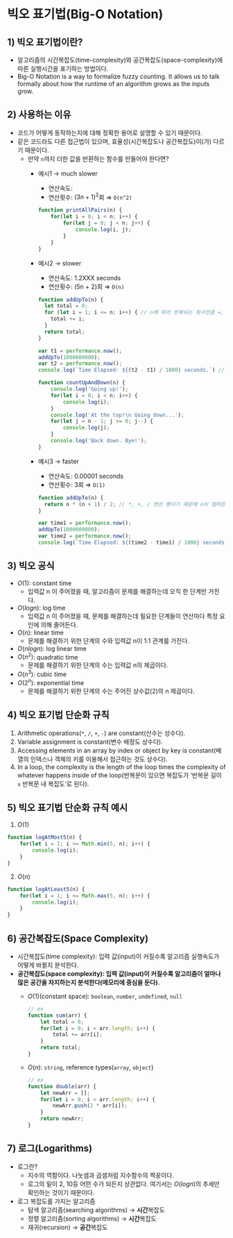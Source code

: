 # 빅오 표기법(Big-O Notation)

## 1) 빅오 표기법이란?

- 알고리즘의 시간복잡도(time-complexity)와 공간복잡도(space-complexity)에 따른 실행시간을 표기하는 방법이다.
- Big-O Notation is a way to formalize fuzzy counting. It allows us to talk formally about how the runtime of an algorithm grows as the inputs grow.

## 2) 사용하는 이유

- 코드가 어떻게 동작하는지에 대해 정확한 용어로 설명할 수 있기 때문이다.
- 같은 코드라도 다른 접근법이 있으며, 효율성(시간복잡도나 공간복잡도)이(가) 다르기 때문이다.
    - 만약 `n`까지 더한 값을 반환하는 함수를 만들어야 한다면?
        - 예시1 → much slower
            - 연산속도:
            - 연산횟수: $(3n+1)^2$회 ⇒ `O(n^2)`
            ```jsx
            function printAllPairs(n) {
                for(let i = 0; i < n; i++) {
                    for(let j = 0; j < n; j++) {
                        console.log(i, j);
                    }
                }
            }
            ```
            
        - 예시2 → slower
            - 연산속도: 1.2XXX seconds
            - 연산횟수: (5n + 2)회 ⇒ `O(n)`
            ```jsx
            function addUpTo(n) {
              let total = 0;
              for (let i = 1; i <= n; i++) { // n에 따라 반복되는 횟수만큼 =, + 연산자가 사용된다.
                total += i;
              }
              return total;
            }
            
            var t1 = performance.now();
            addUpTo(1000000000);
            var t2 = performance.now();
            console.log(`Time Elapsed: ${(t2 - t1) / 1000} seconds.`) // 1.2XXX seconds
            ```
            ```jsx
            function countUpAndDown(n) {
            	console.log('Going up!');
            	for(let i = 0; i < n; i++) {
            		console.log(i);
            	}
            	console.log('At the top!\n Going down...');
            	for(let j = n - 1; j >= 0; j--) {
            		console.log(j);
            	}
            	console.log('Back down. Bye!');
            }
            ```
        - 예시3 → faster
            - 연산속도: 0.00001 seconds
            - 연산횟수: 3회 ⇒ `O(1)`
            ```jsx
            function addUpTo(n) {
              return n * (n + 1) / 2; // *, +, / 연산 뿐이기 때문에 n이 얼마든지 상관없이 3번만 연산한다.
            }

            var time1 = performance.now();
            addUpTo(1000000000);
            var time2 = performance.now();
            console.log(`Time Elapsed: ${(time2 - time1) / 1000} seconds.`) // 0.000001 seconds
            ```
## 3) 빅오 공식

- $O(1)$: constant time
    - 입력값 n 이 주어졌을 때, 알고리즘이 문제를 해결하는데 오직 한 단계만 거친다.
- $O(log n)$: log time
    - 입력값 n 이 주어졌을 때, 문제를 해결하는데 필요한 단계들이 연산마다 특정 요인에 의해 줄어든다.
- $O(n)$: linear time
    - 문제를 해결하기 위한 단계의 수와 입력값 n이 1:1 관계를 가진다.
- $O(nlog n)$: log linear time
- $O(n^2)$: quadratic time
    - 문제를 해결하기 위한 단계의 수는 입력값 n의 제곱이다.
- $O(n^3)$: cubic time
- $O(2^n)$: exponential time
    - 문제를 해결하기 위한 단계의 수는 주어진 상수값(2)의 n 제곱이다.


## 4) 빅오 표기법 단순화 규칙

1. Arithmetic operations(`*`, `/`, `+`, `-`) are constant(산수는 상수다).
2. Variable assignment is constant(변수 배정도 상수다).
3. Accessing elements in an array by index or object by key is constant(배열의 인덱스나 객체의 키를 이용해서 접근하는 것도 상수다).
4. In a loop, the complexity is the length of the loop times the complexity of whatever happens inside of the loop(반복문이 있으면 복잡도가 ‘반복문 길이 `x` 반복문 내 복잡도’로 된다).


## 5) 빅오 표기법 단순화 규칙 예시

1) $O(1)$

```jsx
function logAtMost5(n) {
	for(let i = 1; i <= Math.min(5, n); i++) {
		console.log(i);
	}
}
```

2) $O(n)$

```jsx
function logAtLeast5(n) {
	for(let i = 1; i <= Math.max(5, n); i++) {
		console.log(i);
	}
}
```

## 6) 공간복잡도(Space Complexity)

- 시간복잡도(time complexity): 입력 값(input)이 커질수록 알고리즘 실행속도가 어떻게 바뀔지 분석한다.
- **공간복잡도(space complexity): 입력 값(input)이 커질수록 알고리즘이 얼마나 많은 공간을 차지하는지 분석한다(메모리에 중심을 둔다).**
    - $O(1)$(constant space): `boolean`, `number`, `undefined`, `null`
        
        ```jsx
        // ex
        function sum(arr) {
        	let total = 0;
        	for(let i = 0; i < arr.length; i++) {
        		total += arr[i];
        	}
        	return total;
        }
        ```
        
    - $O(n)$: `string`, reference types(`array`, `object`)
        
        ```jsx
        // ex
        function double(arr) {
        	let newArr = [];
        	for(let i = 0; i < arr.length; i++) {
        		newArr.push(2 * arr[i]);
        	}
        	return newArr;
        }
        ```
        

## 7) 로그(Logarithms)

- 로그란?
    - 지수의 역함이다. 나눗셈과 곱셈처럼 지수함수의 짝꿍이다.
    - 로그의 밑이 2, 10등 어떤 수가 되든지 상관없다. 여기서는 $O(logn)$의 추세만 확인하는 것이기 때문이다.
- 로그 복잡도를 가지는 알고리즘
    - 탐색 알고리즘(searching algorithms) → **시간**복잡도
    - 정렬 알고리즘(sorting algorithms) → **시간**복잡도
    - 재귀(recursion) → **공간**복잡도
